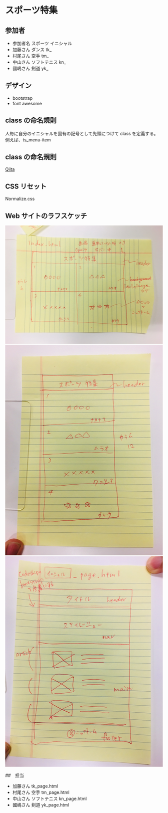 # スポーツ特集

## 参加者

- 参加者名 スポーツ イニシャル
- 加藤さん ダンス tk\_
- 村尾さん 空手 tm\_
- 中山さん ソフトテニス kn\_
- 國嶋さん 剣道 yk\_

## デザイン

- bootstrap
- font awesome

## class の命名規則

人毎に自分のイニシャルを固有の記号として先頭につけて class を定義する。
例えば、ts_menu-item

## class の命名規則

[Qiita](https://qiita.com/manabuyasuda/items/dbb76ed36970bec95470)

## CSS リセット

Normalize.css

## Web サイトのラフスケッチ

![ラフスケッチ１](./img_frame/frame1.jpg)
![ラフスケッチ２](./img_frame/frame2.jpg)
![ラフスケッチ３](./img_frame/frame3.jpg)

##　担当

- 加藤さん tk_page.html
- 村尾さん 空手 tm_page.html
- 中山さん ソフトテニス kn_page.html
- 國嶋さん 剣道 yk_page.html
